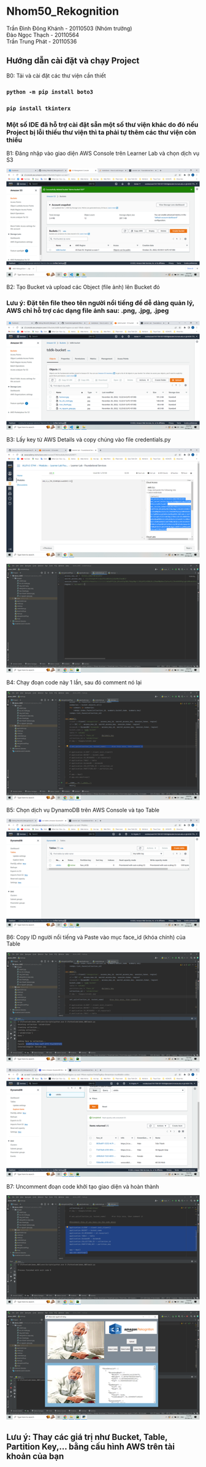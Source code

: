 # Nhom50_Rekognition
Trần Đình Đông Khánh - 20110503 (Nhóm trưởng)\
Đào Ngọc Thạch - 20110564\
Trần Trung Phát - 20110536

## Hướng dẫn cài đặt và chạy Project

B0: Tải và cài đặt các thư viện cần thiết

### `python -m pip install boto3`

### `pip install tkinterx`

### Một số IDE đã hỗ trợ cài đặt sẵn một số thư viện khác do đó nếu Project bị lỗi thiếu thư viện thì ta phải tự thêm các thư viện còn thiếu

B1: Đăng nhập vào giao diện AWS Console trên Learner Lab và chọn dịch vụ S3

![alt text](https://github.com/Trandinhdongkhanh/Nhom50_Rekognition/blob/main/Tutorial_Images/1.png?raw=true)

B2: Tạo Bucket và upload các Object (file ảnh) lên Bucket đó
### Lưu ý: Đặt tên file theo tên người nổi tiếng để dễ dàng quản lý, AWS chỉ hỗ trợ các dạng file ảnh sau: .png, .jpg, .jpeg

![alt text](https://github.com/Trandinhdongkhanh/Nhom50_Rekognition/blob/main/Tutorial_Images/2.png?raw=true)

B3: Lấy key từ AWS Details và copy chúng vào file credentials.py

![alt text](https://github.com/Trandinhdongkhanh/Nhom50_Rekognition/blob/main/Tutorial_Images/3.png?raw=true)

![alt text](https://github.com/Trandinhdongkhanh/Nhom50_Rekognition/blob/main/Tutorial_Images/4.png?raw=true)

B4: Chạy đoạn code này 1 lần, sau đó comment nó lại

![alt text](https://github.com/Trandinhdongkhanh/Nhom50_Rekognition/blob/main/Tutorial_Images/5.png?raw=true)

B5: Chọn dịch vụ DynamoDB trên AWS Console và tạo Table

![alt text](https://github.com/Trandinhdongkhanh/Nhom50_Rekognition/blob/main/Tutorial_Images/6.png?raw=true)

B6: Copy ID người nổi tiếng và Paste vào mục face_id (khóa chính) của Table

![alt text](https://github.com/Trandinhdongkhanh/Nhom50_Rekognition/blob/main/Tutorial_Images/7.png?raw=true)

![alt text](https://github.com/Trandinhdongkhanh/Nhom50_Rekognition/blob/main/Tutorial_Images/8.png?raw=true)

B7: Uncomment đoạn code khởi tạo giao diện và hoàn thành


![alt text](https://github.com/Trandinhdongkhanh/Nhom50_Rekognition/blob/main/Tutorial_Images/10.png?raw=true)

![alt text](https://github.com/Trandinhdongkhanh/Nhom50_Rekognition/blob/main/Tutorial_Images/9.png?raw=true)

## Lưu ý: Thay các giá trị như Bucket, Table, Partition Key,... bằng cấu hình AWS trên tài khoản của bạn
